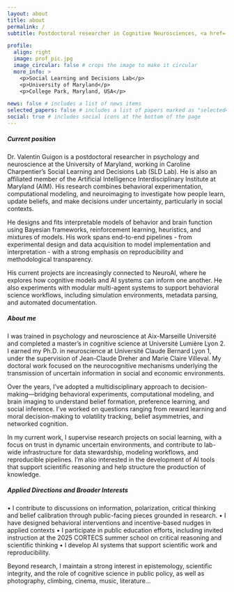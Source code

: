 ```yaml
---
layout: about
title: about
permalink: /
subtitle: Postdoctoral researcher in Cognitive Neurosciences, <a href='https://sldlab.umd.edu//'>Social Learning and Decisions Lab</a>, UMD

profile:
  align: right
  image: prof_pic.jpg
  image_circular: false # crops the image to make it circular
  more_info: >
    <p>Social Learning and Decisions Lab</p>
    <p>University of Maryland</p>
    <p>College Park, Maryland, USA</p>

news: false # includes a list of news items
selected_papers: false # includes a list of papers marked as "selected={true}"
social: true # includes social icons at the bottom of the page
---
```


##### Current position

Dr. Valentin Guigon is a postdoctoral researcher in psychology and neuroscience at the University of Maryland, working in Caroline Charpentier’s Social Learning and Decisions Lab (SLD Lab). He is also an affiliated member of the Artificial Intelligence Interdisciplinary Institute at Maryland (AIM). His research combines behavioral experimentation, computational modeling, and neuroimaging to investigate how people learn, update beliefs, and make decisions under uncertainty, particularly in social contexts.

He designs and fits interpretable models of behavior and brain function using Bayesian frameworks, reinforcement learning, heuristics, and mixtures of models. His work spans end-to-end pipelines - from experimental design and data acquisition to model implementation and interpretation - with a strong emphasis on reproducibility and methodological transparency. 

His current projects are increasingly connected to NeuroAI, where he explores how cognitive models and AI systems can inform one another. He also experiments with modular multi-agent systems to support behavioral science workflows, including simulation environments, metadata parsing, and automated documentation.

##### About me

I was trained in psychology and neuroscience at Aix-Marseille Université and completed a master’s in cognitive science at Université Lumière Lyon 2. I earned my Ph.D. in neuroscience at Université Claude Bernard Lyon 1, under the supervision of Jean-Claude Dreher and Marie Claire Villeval. My doctoral work focused on the neurocognitive mechanisms underlying the transmission of uncertain information in social and economic environments.

Over the years, I’ve adopted a multidisciplinary approach to decision-making—bridging behavioral experiments, computational modeling, and brain imaging to understand belief formation, preference learning, and social inference. I’ve worked on questions ranging from reward learning and moral decision-making to volatility tracking, belief asymmetries, and networked cognition.

In my current work, I supervise research projects on social learning, with a focus on trust in dynamic uncertain environments, and contribute to lab-wide infrastructure for data stewardship, modeling workflows, and reproducible pipelines. I’m also interested in the development of AI tools that support scientific reasoning and help structure the production of knowledge.

##### Applied Directions and Broader Interests

• I contribute to discussions on information, polarization, critical thinking and belief calibration through public-facing pieces grounded in research.
• I have designed behavioral interventions and incentive-based nudges in applied contexts
• I participate in public education efforts, including invited instruction at the 2025 CORTECS summer school on critical reasoning and scientific thinking
• I develop AI systems that support scientific work and reproducibility.

Beyond research, I maintain a strong interest in epistemology, scientific integrity, and the role of cognitive science in public policy, as well as photography, climbing, cinema, music, literature...
